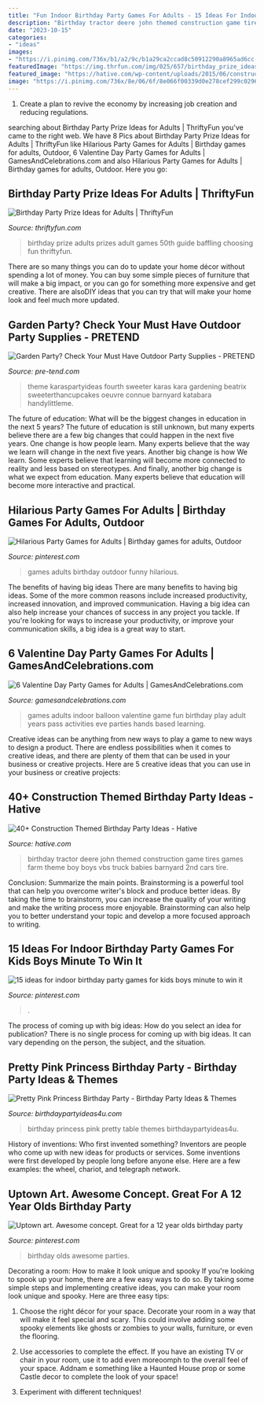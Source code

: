 ```yaml
---
title: "Fun Indoor Birthday Party Games For Adults - 15 Ideas For Indoor Birthday Party Games For Kids Boys Minute To Win It"
description: "Birthday tractor deere john themed construction game tires games farm theme boy boys vbs truck babies barnyard 2nd cars tire"
date: "2023-10-15"
categories:
- "ideas"
images:
- "https://i.pinimg.com/736x/b1/a2/9c/b1a29ca2ccad8c50912290a8965ad6cc--th-birthday-birthday-parties.jpg"
featuredImage: "https://img.thrfun.com/img/025/657/birthday_prize_ideas_for_adults_l1.jpg"
featured_image: "https://hative.com/wp-content/uploads/2015/06/construction-birthday-party/44-construction-themed-birthday-party.jpg"
image: "https://i.pinimg.com/736x/8e/06/6f/8e066f00339d0e278cef299c02966234.jpg"
---
```



1. Create a plan to revive the economy by increasing job creation and reducing regulations. 

	

		
searching about Birthday Party Prize Ideas for Adults | ThriftyFun you've came to the right web. We have 8 Pics about Birthday Party Prize Ideas for Adults | ThriftyFun like Hilarious Party Games for Adults | Birthday games for adults, Outdoor, 6 Valentine Day Party Games for Adults | GamesAndCelebrations.com and also Hilarious Party Games for Adults | Birthday games for adults, Outdoor. Here you go:
		
    
## Birthday Party Prize Ideas For Adults | ThriftyFun

<img loading=lazy src="https://img.thrfun.com/img/025/657/birthday_prize_ideas_for_adults_l1.jpg" onerror="this.onerror=null;this.src='https://tse4.mm.bing.net/th?id=OIP.vRBzL9v4e9hvslZxB1eVigHaLF&amp;pid=15.1';" alt="Birthday Party Prize Ideas for Adults | ThriftyFun">

_Source: thriftyfun.com_

>birthday prize adults prizes adult games 50th guide baffling choosing fun thriftyfun. 

	

There are so many things you can do to update your home décor without spending a lot of money. You can buy some simple pieces of furniture that will make a big impact, or you can go for something more expensive and get creative. There are alsoDIY ideas that you can try that will make your home look and feel much more updated.

    
## Garden Party? Check Your Must Have Outdoor Party Supplies - PRETEND

<img loading=lazy src="https://pre-tend.com/wp-content/uploads/2019/07/garden-birthday-party.jpeg" onerror="this.onerror=null;this.src='https://tse2.mm.bing.net/th?id=OIP.yQheiUFQBAhcVS1Vg1oq5wHaLH&amp;pid=15.1';" alt="Garden Party? Check Your Must Have Outdoor Party Supplies - PRETEND">

_Source: pre-tend.com_

>theme karaspartyideas fourth sweeter karas kara gardening beatrix sweeterthancupcakes oeuvre connue barnyard katabara handylittleme. 

	

The future of education: What will be the biggest changes in education in the next 5 years?
The future of education is still unknown, but many experts believe there are a few big changes that could happen in the next five years. 
One change is how people learn. Many experts believe that the way we learn will change in the next five years. 
Another big change is how We learn. Some experts believe that learning will become more connected to reality and less based on stereotypes. 
And finally, another big change is what we expect from education. Many experts believe that education will become more interactive and practical.

    
## Hilarious Party Games For Adults | Birthday Games For Adults, Outdoor

<img loading=lazy src="https://i.pinimg.com/736x/a7/69/b8/a769b80cd7ae2eab495e57e50913dad3.jpg" onerror="this.onerror=null;this.src='https://tse2.mm.bing.net/th?id=OIP.is9g9Sz0vsNjPV4LEvNAwgHaSS&amp;pid=15.1';" alt="Hilarious Party Games for Adults | Birthday games for adults, Outdoor">

_Source: pinterest.com_

>games adults birthday outdoor funny hilarious. 

	

The benefits of having big ideas
There are many benefits to having big ideas. Some of the more common reasons include increased productivity, increased innovation, and improved communication. Having a big idea can also help increase your chances of success in any project you tackle. If you're looking for ways to increase your productivity, or improve your communication skills, a big idea is a great way to start.

    
## 6 Valentine Day Party Games For Adults | GamesAndCelebrations.com

<img loading=lazy src="https://www.gamesandcelebrations.com/wp-content/uploads/2017/11/Valentine-Day-Adult-Game.jpg" onerror="this.onerror=null;this.src='https://tse3.mm.bing.net/th?id=OIP.3QX3keudi2RSdps8Xbg7yQHaFj&amp;pid=15.1';" alt="6 Valentine Day Party Games for Adults | GamesAndCelebrations.com">

_Source: gamesandcelebrations.com_

>games adults indoor balloon valentine game fun birthday play adult years pass activities eve parties hands based learning. 

	

Creative ideas can be anything from new ways to play a game to new ways to design a product. There are endless possibilities when it comes to creative ideas, and there are plenty of them that can be used in your business or creative projects. Here are 5 creative ideas that you can use in your business or creative projects:

    
## 40+ Construction Themed Birthday Party Ideas - Hative

<img loading=lazy src="https://hative.com/wp-content/uploads/2015/06/construction-birthday-party/44-construction-themed-birthday-party.jpg" onerror="this.onerror=null;this.src='https://tse4.mm.bing.net/th?id=OIP.f0SrJ-Cy7xyMxXE4gV-V7AHaJ4&amp;pid=15.1';" alt="40+ Construction Themed Birthday Party Ideas - Hative">

_Source: hative.com_

>birthday tractor deere john themed construction game tires games farm theme boy boys vbs truck babies barnyard 2nd cars tire. 

	

Conclusion: Summarize the main points.
Brainstorming is a powerful tool that can help you overcome writer's block and produce better ideas. By taking the time to brainstorm, you can increase the quality of your writing and make the writing process more enjoyable. Brainstorming can also help you to better understand your topic and develop a more focused approach to writing.

    
## 15 Ideas For Indoor Birthday Party Games For Kids Boys Minute To Win It

<img loading=lazy src="https://i.pinimg.com/736x/8e/06/6f/8e066f00339d0e278cef299c02966234.jpg" onerror="this.onerror=null;this.src='https://tse3.mm.bing.net/th?id=OIP.WCf38043dx0nF2TXndm2JwAAAA&amp;pid=15.1';" alt="15 ideas for indoor birthday party games for kids boys minute to win it">

_Source: pinterest.com_

>. 

	

The process of coming up with big ideas: How do you select an idea for publication?
There is no single process for coming up with big ideas. It can vary depending on the person, the subject, and the situation.

    
## Pretty Pink Princess Birthday Party - Birthday Party Ideas &amp; Themes

<img loading=lazy src="http://www.birthdaypartyideas4u.com/wp-content/uploads/2016/08/pretty-pink-princess-birthday-party-food-table.jpg" onerror="this.onerror=null;this.src='https://tse4.mm.bing.net/th?id=OIP.rtmMgJln7uL6dEHs9CIWQQHaMP&amp;pid=15.1';" alt="Pretty Pink Princess Birthday Party - Birthday Party Ideas &amp; Themes">

_Source: birthdaypartyideas4u.com_

>birthday princess pink pretty table themes birthdaypartyideas4u. 

	

History of inventions: Who first invented something?
Inventors are people who come up with new ideas for products or services. Some inventions were first developed by people long before anyone else. Here are a few examples: the wheel, chariot, and telegraph network.

    
## Uptown Art. Awesome Concept. Great For A 12 Year Olds Birthday Party

<img loading=lazy src="https://i.pinimg.com/736x/b1/a2/9c/b1a29ca2ccad8c50912290a8965ad6cc--th-birthday-birthday-parties.jpg" onerror="this.onerror=null;this.src='https://tse1.mm.bing.net/th?id=OIP.k-9CxeazjRnGlckCaiVcuAHaJ6&amp;pid=15.1';" alt="Uptown art. Awesome concept. Great for a 12 year olds birthday party">

_Source: pinterest.com_

>birthday olds awesome parties. 

	

Decorating a room: How to make it look unique and spooky
If you're looking to spook up your home, there are a few easy ways to do so. By taking some simple steps and implementing creative ideas, you can make your room look unique and spooky. Here are three easy tips:
1. Choose the right décor for your space. Decorate your room in a way that will make it feel special and scary. This could involve adding some spooky elements like ghosts or zombies to your walls, furniture, or even the flooring.

2. Use accessories to complete the effect. If you have an existing TV or chair in your room, use it to add even moreoomph to the overall feel of your space. Addnam e something like a Haunted House prop or some Castle decor to complete the look of your space!

3. Experiment with different techniques!

